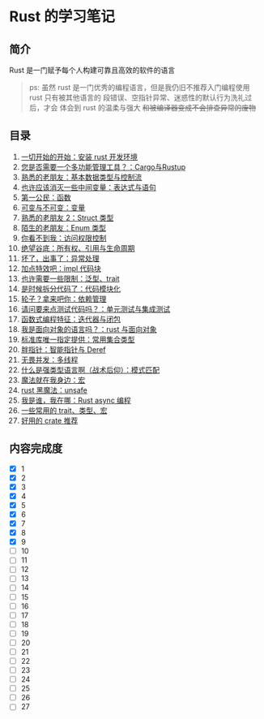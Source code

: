 # Rust 的学习笔记

## 简介

Rust 是一门赋予每个人构建可靠且高效的软件的语言

> ps: 虽然 rust 是一门优秀的编程语言，但是我仍旧不推荐入门编程使用 rust
> 只有被其他语言的 段错误、空指针异常、迷惑性的默认行为洗礼过后，才会
> 体会到 rust 的温柔与强大 <del>和被编译器变成不会排查异常的废物</del>

## 目录

1. [一切开始的开始：安装 rust 开发环境](./chapter1/mod.md)
2. [您是否需要一个多功能管理工具？：Cargo与Rustup](./chapter2/mod.md)
3. [熟悉的老朋友：基本数据类型与控制流](./chapter3/mod.md)
4. [也许应该消灭一些中间变量：表达式与语句](./chapter4/mod.md)
5. [第一公民：函数](./chapter5/mod.md)
6. [可变与不可变：变量](./chapter6/mod.md)
7. [熟悉的老朋友 2：Struct 类型](./chapter7/mod.md)
8. [陌生的老朋友：Enum 类型](./chapter8/mod.md)
9. [你看不到我：访问权限控制](./chapter9/mod.md)
10. [绝望谷底：所有权、引用与生命周期]()
11. [坏了，出事了：异常处理]()
12. [加点特效吧：impl 代码块]()
13. [也许需要一些限制：泛型、trait]()
14. [是时候拆分代码了：代码模块化]()
15. [轮子？拿来吧你：依赖管理]()
16. [请问要来点测试代码吗？：单元测试与集成测试]()
17. [函数式编程特征：迭代器与闭包]()
18. [我是面向对象的语言吗？：rust 与面向对象]()
19. [标准库唯一指定提供：常用集合类型]()
20. [胖指针：智能指针与 Deref]()
21. [无畏并发：多线程]()
22. [什么是强类型语言啊（战术后仰）：模式匹配]()
23. [魔法就在我身边：宏]()
24. [rust 黑魔法：unsafe]()
25. [我是谁，我在哪：Rust async 编程]()
26. [一些常用的 trait、类型、宏]()
27. [好用的 crate 推荐]()

## 内容完成度

- [x] 1
- [x] 2
- [x] 3
- [x] 4
- [x] 5
- [x] 6
- [x] 7
- [x] 8
- [x] 9
- [ ] 10
- [ ] 11
- [ ] 12
- [ ] 13
- [ ] 14
- [ ] 15
- [ ] 16
- [ ] 17
- [ ] 18
- [ ] 19
- [ ] 20
- [ ] 21
- [ ] 22
- [ ] 23
- [ ] 24
- [ ] 25
- [ ] 26
- [ ] 27
